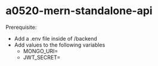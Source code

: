 # a0520-mern-standalone-api

Prerequisite:
* Add a .env file inside of /backend
* Add values to the following variables
  * MONGO_URI=
  * JWT_SECRET=
